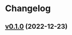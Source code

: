 # Changelog

## [v0.1.0](https://github.com/k1LoW/urlfilepath/compare/f4d1b59173eb...v0.1.0) (2022-12-23)


